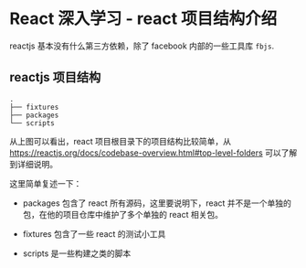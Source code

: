 # React 深入学习 - react 项目结构介绍

reactjs 基本没有什么第三方依赖，除了 facebook 内部的一些工具库 `fbjs`.

## reactjs 项目结构

```
.
├── fixtures
├── packages
└── scripts
```

从上图可以看出，react 项目根目录下的项目结构比较简单，从 <https://reactjs.org/docs/codebase-overview.html#top-level-folders> 可以了解到详细说明。

这里简单复述一下：

- packages 包含了 react 所有源码，这里要说明下，react 并不是一个单独的包，在他的项目仓库中维护了多个单独的 react 相关包。

- fixtures 包含了一些 react 的测试小工具

- scripts 是一些构建之类的脚本